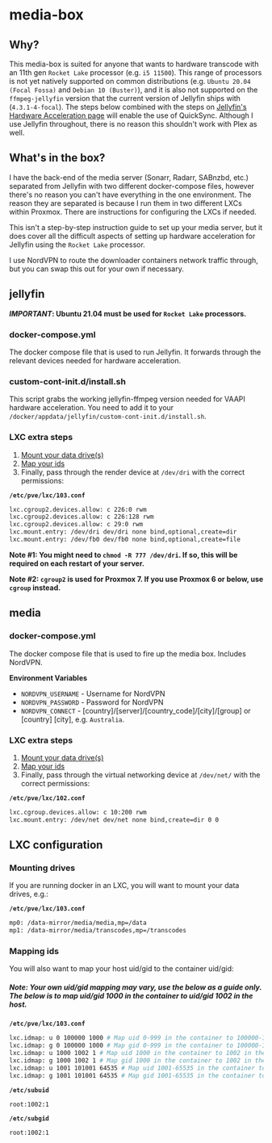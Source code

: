 # media-box

## Why?
This media-box is suited for anyone that wants to hardware transcode with an 11th gen `Rocket Lake` processor (e.g. `i5 11500`). This range of processors is not yet natively supported on common distributions (e.g. `Ubuntu 20.04 (Focal Fossa)` and `Debian 10 (Buster)`), and it is also not supported on the `ffmpeg-jellyfin` version that the current version of Jellyfin ships with (`4.3.1-4-focal`). The steps below combined with the steps on [Jellyfin's Hardware Acceleration page](https://jellyfin.org/docs/general/administration/hardware-acceleration.html#configuring-intel-quicksyncqsv-on-debianubuntu) will enable the use of QuickSync. Although I use Jellyfin throughout, there is no reason this shouldn't work with Plex as well.

## What's in the box?
I have the back-end of the media server (Sonarr, Radarr, SABnzbd, etc.) separated from Jellyfin with two different docker-compose files, however there's no reason you can't have everything in the one environment. The reason they are separated is because I run them in two different LXCs within Proxmox. There are instructions for configuring the LXCs if needed.

This isn't a step-by-step instruction guide to set up your media server, but it does cover all the difficult aspects of setting up hardware acceleration for Jellyfin using the `Rocket Lake` processor.

I use NordVPN to route the downloader containers network traffic through, but you can swap this out for your own if necessary.

## jellyfin
***IMPORTANT*: Ubuntu 21.04 must be used for `Rocket Lake` processors.**

### docker-compose.yml
The docker compose file that is used to run Jellyfin. It forwards through the relevant devices needed for hardware acceleration.

### custom-cont-init.d/install.sh
This script grabs the working jellyfin-ffmpeg version needed for VAAPI hardware acceleration. You need to add it to your `/docker/appdata/jellyfin/custom-cont-init.d/install.sh`.

### LXC extra steps

1. [Mount your data drive(s)](#mounting-drives)
2. [Map your ids](#mapping-ids)
3. Finally, pass through the render device at `/dev/dri` with the correct permissions:

**`/etc/pve/lxc/103.conf`**
```bash
lxc.cgroup2.devices.allow: c 226:0 rwm
lxc.cgroup2.devices.allow: c 226:128 rwm
lxc.cgroup2.devices.allow: c 29:0 rwm
lxc.mount.entry: /dev/dri dev/dri none bind,optional,create=dir
lxc.mount.entry: /dev/fb0 dev/fb0 none bind,optional,create=file
```
**Note #1: You might need to `chmod -R 777 /dev/dri`. If so, this will be required on each restart of your server.**

**Note #2: `cgroup2` is used for Proxmox 7. If you use Proxmox 6 or below, use `cgroup` instead.**

## media
### docker-compose.yml
The docker compose file that is used to fire up the media box. Includes NordVPN.

**Environment Variables**
* `NORDVPN_USERNAME` - Username for NordVPN
* `NORDVPN_PASSWORD` - Password for NordVPN
* `NORDVPN_CONNECT` -  [country]/[server]/[country_code]/[city]/[group] or [country] [city], e.g. `Australia`.

### LXC extra steps

1. [Mount your data drive(s)](#mounting-drives)
2. [Map your ids](#mapping-ids)
3. Finally, pass through the virtual networking device at `/dev/net/` with the correct permissions:

**`/etc/pve/lxc/102.conf`**
```bash
lxc.cgroup.devices.allow: c 10:200 rwm
lxc.mount.entry: /dev/net dev/net none bind,create=dir 0 0
```

## LXC configuration

### Mounting drives
If you are running docker in an LXC, you will want to mount your data drives, e.g.:

**`/etc/pve/lxc/103.conf`**
```bash
mp0: /data-mirror/media/media,mp=/data
mp1: /data-mirror/media/transcodes,mp=/transcodes
```

### Mapping ids
You will also want to map your host uid/gid to the container uid/gid:
##### Note: Your own uid/gid mapping may vary, use the below as a guide only. The below is to map uid/gid 1000 in the container to uid/gid 1002 in the host.

**`/etc/pve/lxc/103.conf`**
```bash
lxc.idmap: u 0 100000 1000 # Map uid 0-999 in the container to 100000-100999 in the host
lxc.idmap: g 0 100000 1000 # Map gid 0-999 in the container to 100000-100999 in the host
lxc.idmap: u 1000 1002 1 # Map uid 1000 in the container to 1002 in the host
lxc.idmap: g 1000 1002 1 # Map gid 1000 in the container to 1002 in the host
lxc.idmap: u 1001 101001 64535 # Map uid 1001-65535 in the container to 101001-165535 in the host
lxc.idmap: g 1001 101001 64535 # Map gid 1001-65535 in the container to 101001-165535 in the host
```

**`/etc/subuid`**
```bash
root:1002:1
```

**`/etc/subgid`**
```bash
root:1002:1
```
